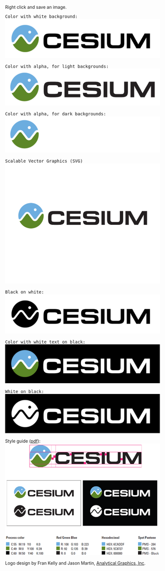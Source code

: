 Right click and save an image.

<pre>Color with white background:
<img src="logos/Cesium_Logo_Color.jpg" />

Color with alpha, for light backgrounds:
<img src="logos/Cesium_Logo_forLightBackground.png" />

Color with alpha, for dark backgrounds:
<img src="logos/Cesium_Logo_forDarkBackground.png" />

Scalable Vector Graphics (SVG)
<img src="logos/Cesium_Logo_Color.SVG" />

Black on white:
<img src="logos/Cesium_Logo_Black.jpg" />

Color with white text on black: 
<img src="logos/Cesium_Logo_Color_onBlack.jpg" />

White on black:
<img src="logos/Cesium_Logo_White.jpg" /></pre>

Style guide ([pdf](logos/Cesium_Logo_StyleGuide.pdf)):
<img src="logos/Cesium_Logo_StyleGuide.png" />

Logo design by Fran Kelly and Jason Martin, [Analytical Graphics, Inc](http://www.agi.com/).
